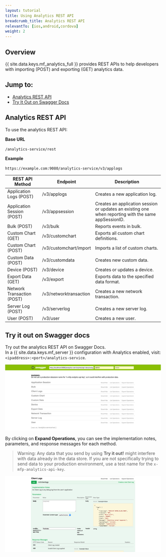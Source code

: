 ```yaml
---
layout: tutorial
title: Using Analytics REST API
breadcrumb_title: Analytics REST API
relevantTo: [ios,android,cordova]
weight: 2
---
```

<!-- NLS_CHARSET=UTF-8 -->
## Overview
{{ site.data.keys.mf_analytics_full }} provides REST APIs to help developers with importing (POST) and exporting (GET) analytics data.

## Jump to:
* [Analytics REST API](#analytics-rest-api)
* [Try It Out on Swagger Docs](#try-it-out-on-swagger-docs)

## Analytics REST API
To use the analytics REST API:

**Base URL**

`/analytics-service/rest`

**Example**

`https://example.com:9080/analytics-service/v3/applogs`


REST API Method | Endpoint | Description
--- | --- | ---
Application Logs (POST) | /v3/applogs | Creates a new application log.
Application Session (POST) | /v3/appsession | Creates an application session or updates an existing one when reporting with the same appSessionID.
Bulk (POST) | /v3/bulk | Reports events in bulk.
Custom Chart (GET)| /v3/customchart | Exports all custom chart definitions.
Custom Chart (POST) | /v3/customchart/import | Imports a list of custom charts.
Custom Data (POST) | /v3/customdata | Creates new custom data.
Device (POST) | /v3/device | Creates or updates a device.
Export Data (GET) | /v3/export | Exports data to the specified data format.
Network Transaction (POST) | /v3/networktransaction |  Creates a new network transaction.
Server Log (POST) | /v3/serverlog | Creates a new server log.
User (POST) | /v3/user | Creates a new user.

## Try it out on Swagger docs
Try out the analytics REST API on Swagger Docs.  
In a {{ site.data.keys.mf_server }} configuration with Analytics enabled, visit: `<ipaddress>:<port>/analytics-service`.

![Mobile Foundation Operational Analytics Swagger Docs UI](analytics-swagger.png)

By clicking on **Expand Operations**, you can see the implementation notes, parameters, and response messages for each method.

> Warning: Any data that you send by using **Try it out!** might interfere with data already in the data store. If you are not specifically trying to send data to your production environment, use a test name for the `x-mfp-analytics-api-key`.

![Test Swagger Docs](test-swagger.png)
